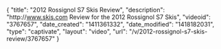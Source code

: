 {
    "title": "2012 Rossignol S7 Skis Review",
    "description": "http:\/\/www.skis.com Review for the 2012 Rossignol S7 Skis",
    "videoid": "3767657",
    "date_created": "1411361332",
    "date_modified": "1418182031",
    "type": "captivate",
    "layout": "video",
    "url": "\/v\/2012-rossignol-s7-skis-review\/3767657"
}